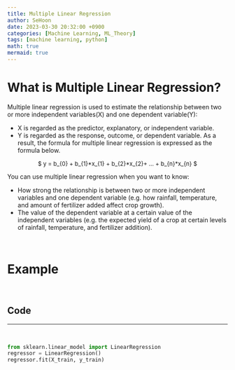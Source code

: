 ```yaml
---
title: Multiple Linear Regression
author: SeHoon
date: 2023-03-30 20:32:00 +0900
categories: [Machine Learning, ML_Theory]
tags: [machine learning, python]
math: true
mermaid: true
---
```


# What is Multiple Linear Regression?
Multiple linear regression is used to estimate the relationship between two or more independent variables(X) and one dependent variable(Y): <br>
+ X is regarded as the predictor, explanatory, or independent variable.
+ Y is regarded as the response, outcome, or dependent variable.
As a result, the formula for multiple linear regression is expressed as the formula below.<br>
<center>
<font size="2">

$ y = b_{0} + b_{1}*x_{1} + b_{2}*x_{2}+ ... + b_{n}*x_{n} $

</font>
</center>
You can use multiple linear regression when you want to know:<br>

+ How strong the relationship is between two or more independent variables and one dependent variable (e.g. how rainfall, temperature, and amount of fertilizer added affect crop growth).<br>
+ The value of the dependent variable at a certain value of the independent variables (e.g. the expected yield of a crop at certain levels of rainfall, temperature, and fertilizer addition).<br>
<br>

# Example<br>
<br>

## Code
---
<br>

```py
from sklearn.linear_model import LinearRegression
regressor = LinearRegression()
regressor.fit(X_train, y_train)
```
